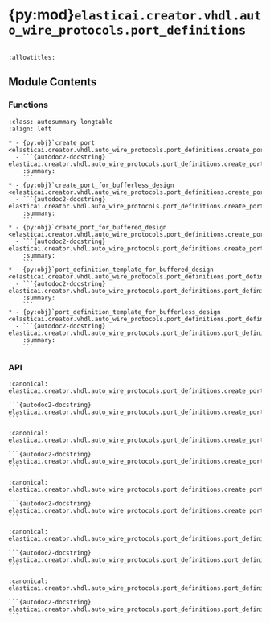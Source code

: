 # {py:mod}`elasticai.creator.vhdl.auto_wire_protocols.port_definitions`

```{py:module} elasticai.creator.vhdl.auto_wire_protocols.port_definitions
```

```{autodoc2-docstring} elasticai.creator.vhdl.auto_wire_protocols.port_definitions
:allowtitles:
```

## Module Contents

### Functions

````{list-table}
:class: autosummary longtable
:align: left

* - {py:obj}`create_port <elasticai.creator.vhdl.auto_wire_protocols.port_definitions.create_port>`
  - ```{autodoc2-docstring} elasticai.creator.vhdl.auto_wire_protocols.port_definitions.create_port
    :summary:
    ```
* - {py:obj}`create_port_for_bufferless_design <elasticai.creator.vhdl.auto_wire_protocols.port_definitions.create_port_for_bufferless_design>`
  - ```{autodoc2-docstring} elasticai.creator.vhdl.auto_wire_protocols.port_definitions.create_port_for_bufferless_design
    :summary:
    ```
* - {py:obj}`create_port_for_buffered_design <elasticai.creator.vhdl.auto_wire_protocols.port_definitions.create_port_for_buffered_design>`
  - ```{autodoc2-docstring} elasticai.creator.vhdl.auto_wire_protocols.port_definitions.create_port_for_buffered_design
    :summary:
    ```
* - {py:obj}`port_definition_template_for_buffered_design <elasticai.creator.vhdl.auto_wire_protocols.port_definitions.port_definition_template_for_buffered_design>`
  - ```{autodoc2-docstring} elasticai.creator.vhdl.auto_wire_protocols.port_definitions.port_definition_template_for_buffered_design
    :summary:
    ```
* - {py:obj}`port_definition_template_for_bufferless_design <elasticai.creator.vhdl.auto_wire_protocols.port_definitions.port_definition_template_for_bufferless_design>`
  - ```{autodoc2-docstring} elasticai.creator.vhdl.auto_wire_protocols.port_definitions.port_definition_template_for_bufferless_design
    :summary:
    ```
````

### API

````{py:function} create_port(x_width: int, y_width: int, *, x_count: int = 0, y_count: int = 0, x_address_width: typing.Optional[int] = None, y_address_width: typing.Optional[int] = None) -> elasticai.creator.vhdl.design.ports.Port
:canonical: elasticai.creator.vhdl.auto_wire_protocols.port_definitions.create_port

```{autodoc2-docstring} elasticai.creator.vhdl.auto_wire_protocols.port_definitions.create_port
```
````

````{py:function} create_port_for_bufferless_design(x_width: int, y_width: int) -> elasticai.creator.vhdl.design.ports.Port
:canonical: elasticai.creator.vhdl.auto_wire_protocols.port_definitions.create_port_for_bufferless_design

```{autodoc2-docstring} elasticai.creator.vhdl.auto_wire_protocols.port_definitions.create_port_for_bufferless_design
```
````

````{py:function} create_port_for_buffered_design(*, x_width: int, y_width: int, x_count: int, y_count: int, x_address_width: typing.Optional[int] = None, y_address_width: typing.Optional[int] = None) -> elasticai.creator.vhdl.design.ports.Port
:canonical: elasticai.creator.vhdl.auto_wire_protocols.port_definitions.create_port_for_buffered_design

```{autodoc2-docstring} elasticai.creator.vhdl.auto_wire_protocols.port_definitions.create_port_for_buffered_design
```
````

````{py:function} port_definition_template_for_buffered_design() -> list[str]
:canonical: elasticai.creator.vhdl.auto_wire_protocols.port_definitions.port_definition_template_for_buffered_design

```{autodoc2-docstring} elasticai.creator.vhdl.auto_wire_protocols.port_definitions.port_definition_template_for_buffered_design
```
````

````{py:function} port_definition_template_for_bufferless_design() -> list[str]
:canonical: elasticai.creator.vhdl.auto_wire_protocols.port_definitions.port_definition_template_for_bufferless_design

```{autodoc2-docstring} elasticai.creator.vhdl.auto_wire_protocols.port_definitions.port_definition_template_for_bufferless_design
```
````

